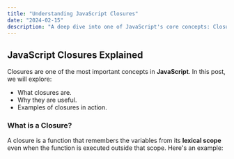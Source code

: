 ```yaml
---
title: "Understanding JavaScript Closures"
date: "2024-02-15"
description: "A deep dive into one of JavaScript's core concepts: Closures."
---
```


## JavaScript Closures Explained

Closures are one of the most important concepts in **JavaScript**. In this post, we will explore:

- What closures are.
- Why they are useful.
- Examples of closures in action.

### What is a Closure?

A closure is a function that remembers the variables from its **lexical scope** even when the function is executed outside that scope. Here's an example:
